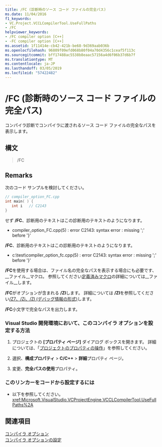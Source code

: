 ```yaml
---
title: /FC (診断時のソース コード ファイルの完全パス)
ms.date: 11/04/2016
f1_keywords:
- VC.Project.VCCLCompilerTool.UseFullPaths
- /FC
helpviewer_keywords:
- /FC compiler option [C++]
- -FC compiler option [C++]
ms.assetid: 1f11414e-cb42-421b-be68-9d369aab036b
ms.openlocfilehash: 96809f09efd068b80f04a70d4356c1ceaf5f113c
ms.sourcegitcommit: bff17488ac5538b8eaac57156a4d6f06b37d6b7f
ms.translationtype: MT
ms.contentlocale: ja-JP
ms.lasthandoff: 03/05/2019
ms.locfileid: "57422482"
---
```

# <a name="fc-full-path-of-source-code-file-in-diagnostics"></a>/FC (診断時のソース コード ファイルの完全パス)

コンパイラ診断でコンパイラに渡されるソース コード ファイルの完全なパスを表示します。

## <a name="syntax"></a>構文

> /FC

## <a name="remarks"></a>Remarks

次のコード サンプルを検討してください。

```cpp
// compiler_option_FC.cpp
int main( ) {
   int i   // C2143
}
```

せず **/FC**、診断用のテキストはこの診断用のテキストのようになります。

- compiler_option_FC.cpp(5) : error C2143: syntax error : missing ';' before '}'

**/FC**、診断用のテキストはこの診断用のテキストのようになります。

- c:\test\compiler_option_fc.cpp(5) : error C2143: syntax error : missing ';' before '}'

**/FC**を使用する場合は、ファイル名の完全なパスを表示する場合にも必要です、 &#95;&#95;ファイル&#95;&#95;マクロ。 参照してください[定義済みマクロ](../../preprocessor/predefined-macros.md)の詳細については&#95;&#95;ファイル&#95;&#95;します。

**/FC**がオプションが含まれる **/ZI**します。 詳細については **/ZI**を参照してください[/Z7、/Zi、/ZI (デバッグ情報の形式)](../../build/reference/z7-zi-zi-debug-information-format.md)します。

**/FC**小文字で完全なパスを出力します。

### <a name="to-set-this-compiler-option-in-the-visual-studio-development-environment"></a>Visual Studio 開発環境において、このコンパイラ オプションを設定する方法

1. プロジェクトの **[プロパティ ページ]** ダイアログ ボックスを開きます。 詳細については、「[プロジェクトのプロパティの操作](../../ide/working-with-project-properties.md)」を参照してください。

1. 選択、**構成プロパティ** > **C/C++** > **詳細**プロパティ ページ。

1. 変更、**完全パスの使用**プロパティ。

### <a name="to-set-this-linker-option-programmatically"></a>このリンカーをコードから設定するには

- 以下を参照してください。<xref:Microsoft.VisualStudio.VCProjectEngine.VCCLCompilerTool.UseFullPaths%2A>

## <a name="see-also"></a>関連項目

[コンパイラ オプション](../../build/reference/compiler-options.md)<br/>
[コンパイラ オプションの設定](../../build/reference/setting-compiler-options.md)
